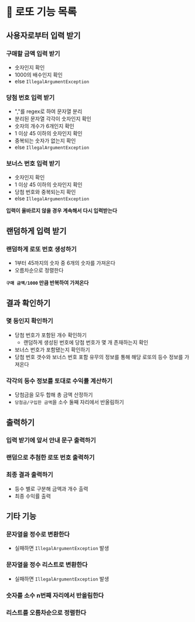 # 🚀 로또 기능 목록

## 사용자로부터 입력 받기

### 구매할 금액 입력 받기
- 숫자인지 확인
- 1000의 배수인지 확인
- else `IllegalArgumentException`

### 당첨 번호 입력 받기
- ","를 regex로 하여 문자열 분리
- 분리된 문자열 각각이 숫자인지 확인
- 숫자의 개수가 6개인지 확인
- 1 이상 45 이하의 숫자인지 확인
- 중복되는 숫자가 없는지 확인
- else `IllegalArgumentException`

### 보너스 번호 입력 받기
- 숫자인지 확인
- 1 이상 45 이하의 숫자인지 확인
- 당첨 번호와 중복되는지 확인
- else `IllegalArgumentException`

**입력이 올바르지 않을 경우 계속해서 다시 입력받는다**

## 랜덤하게 입력 받기

### 랜덤하게 로또 번호 생성하기
- 1부터 45까지의 숫자 중 6개의 숫자를 가져온다
- 오름차순으로 정렬한다

**`구매 금액/1000` 만큼 반복하여 가져온다**

## 결과 확인하기

### 몇 등인지 확인하기
- 당첨 번호가 포함된 개수 확인하기
    * 랜덤하게 생성된 번호에 당첨 번호가 몇 개 존재하는지 확인
- 보너스 번호가 포함됐는지 확인하기
- 당첨 번호 갯수와 보너스 번호 포함 유무의 정보를 통해 해당 로또의 등수 정보를 가져온다

### 각각의 등수 정보를 토대로 수익률 계산하기
- 당첨금을 모두 합해 총 금액 산정하기
- `당첨금/구입한 금액`을 소수 둘째 자리에서 반올림하기

## 출력하기

### 입력 받기에 앞서 안내 문구 출력하기

### 랜덤으로 추첨한 로또 번호 출력하기

### 최종 결과 출력하기
- 등수 별로 구분해 금액과 개수 출력
- 최종 수익률 출력

## 기타 기능

### 문자열을 정수로 변환한다
- 실패하면 `IllegalArgumentException` 발생

### 문자열을 정수 리스트로 변환한다
-  실패하면 `IllegalArgumentException` 발생

### 숫자를 소수 n번째 자리에서 반올림한다

### 리스트를 오름차순으로 정렬한다